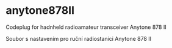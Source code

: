 # anytone878II
Codeplug for hadnheld radioamateur transceiver Anytone 878 II

Soubor s nastavením pro ruční radiostanici Anytone 878 II

